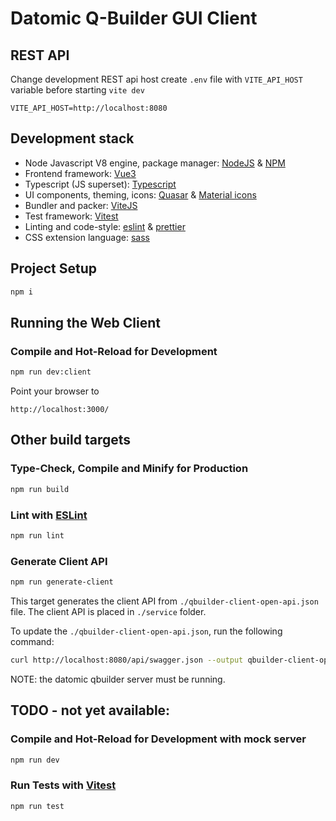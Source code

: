 # Datomic Q-Builder GUI Client


## REST API
Change development REST api host create `.env` file with `VITE_API_HOST` variable before starting `vite dev`
```
VITE_API_HOST=http://localhost:8080
```


## Development stack
- Node Javascript V8 engine, package manager: [NodeJS](https://nodejs.org/) & [NPM](https://npmjs.com)
- Frontend framework: [Vue3](https://vuejs.org/)
- Typescript (JS superset): [Typescript](https://www.typescriptlang.org/)
- UI components, theming, icons: [Quasar](https://quasar.dev) & [Material icons](https://fonts.google.com/icons?selected=Material+Icons)
- Bundler and packer: [ViteJS](https://vitejs.dev/)
- Test framework: [Vitest](https://vitest.dev/)
- Linting and code-style: [eslint](https://eslint.org/) & [prettier](https://prettier.io/)
- CSS extension language: [sass](https://sass-lang.com/)



## Project Setup

```bash
npm i
```

## Running the Web Client

### Compile and Hot-Reload for Development

```bash
npm run dev:client
```

Point your browser to 

`http://localhost:3000/`

## Other build targets

### Type-Check, Compile and Minify for Production

```bash
npm run build
```

### Lint with [ESLint](https://eslint.org/)

```bash
npm run lint
```

### Generate Client API

```bash
npm run generate-client
```

This target generates the client API from `./qbuilder-client-open-api.json` file.
The client API is placed in `./service` folder.

To update the `./qbuilder-client-open-api.json`, run the following command:
```bash
curl http://localhost:8080/api/swagger.json --output qbuilder-client-open-api.json 
```
NOTE: the datomic qbuilder server must be running.

## TODO - not yet available:

### Compile and Hot-Reload for Development with mock server

```bash
npm run dev
```
### Run Tests with [Vitest](https://vitest.dev/)

```bash
npm run test
```

